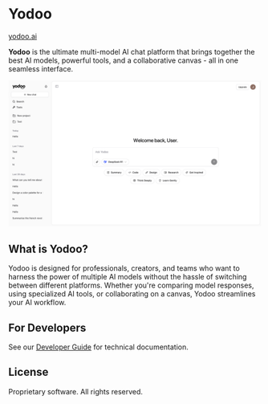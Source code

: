 # Yodoo

[yodoo.ai](https://yodoo.ai)

**Yodoo** is the ultimate multi-model AI chat platform that brings together the best AI models, powerful tools, and a collaborative canvas - all in one seamless interface.

![yodoo cover](./public/cover_yodoo.jpg)

## What is Yodoo?

Yodoo is designed for professionals, creators, and teams who want to harness the power of multiple AI models without the hassle of switching between different platforms. Whether you're comparing model responses, using specialized AI tools, or collaborating on a canvas, Yodoo streamlines your AI workflow.

## For Developers

See our [Developer Guide](./docs/DEVELOPER_GUIDE.md) for technical documentation.

## License

Proprietary software. All rights reserved.
